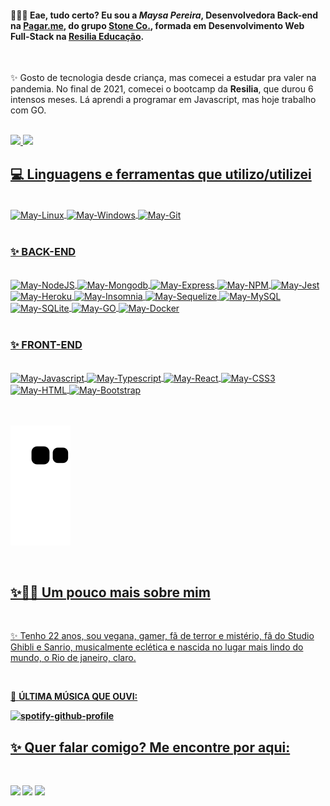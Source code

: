 #### 👩🏻‍💻 Eae, tudo certo? Eu sou a _Maysa Pereira_, Desenvolvedora Back-end na **[Pagar.me](https://github.com/pagarme)**, do grupo **[Stone Co.](https://stone.co/)**, formada em Desenvolvimento Web Full-Stack na **[Resilia Educação](https://www.resilia.com.br/)**. 

<br>

✨ Gosto de tecnologia desde criança, mas comecei a estudar pra valer na pandemia. No final de 2021, comecei o bootcamp da **Resilia**, que durou 6 intensos meses. Lá aprendi a programar em Javascript, mas hoje trabalho com GO.

<br>

<div>
  <a href="https://github.com/maysapereira">
<img height="150em" src="https://github-readme-stats.vercel.app/api?username=maysapereira&show_icons=true&theme=radical&include_all_comits=true&count_private=true"/>
<img height="150em" src="https://github-readme-stats.vercel.app/api/top-langs/?username=maysapereira&layout=compact&langs_count=16&theme=radical"/>
</div>
  
 <h2 align="left"> 💻 Linguagens e ferramentas que utilizo/utilizei </h2>
  
  <br>
 
 <img align="center" alt="May-Linux" src="https://img.shields.io/badge/Linux-20232A?style=for-the-badge&logo=linux&logoColor=FCC624">
   <img align="center" alt="May-Windows" src="https://img.shields.io/badge/Windows-20232A?style=for-the-badge&logo=windows&logoColor=white">
 <img align="center" alt="May-Git" src="https://img.shields.io/badge/Git-20232A?style=for-the-badge&logo=git&logoColor=E94E31">

  <br>
  <br>
  
 <h3 align="left"> ✨ BACK-END</h3>
  
  <br>
  
 <img align="center" alt="May-NodeJS" src="https://img.shields.io/badge/Node.js-20232A?style=for-the-badge&logo=nodedotjs&logoColor=339933" />
 <img align="center" alt="May-Mongodb" src="https://img.shields.io/badge/MongoDB-20232A?style=for-the-badge&logo=mongodb&logoColor=118d4d">
 <img align="center" alt="May-Express" src="https://img.shields.io/badge/Express-20232A?style=for-the-badge&logo=express&logoColor=white">
 <img align="center" alt="May-NPM" src="https://img.shields.io/badge/NPM-20232A?style=for-the-badge&logo=npm&logoColor=CB3837" />
 <img align="center" alt="May-Jest" src="https://img.shields.io/badge/Jest-20232A?style=for-the-badge&logo=mongodb&logoColor=C21325">
 <img align="center" alt="May-Heroku" src="https://img.shields.io/badge/heroku-20232A?style=for-the-badge&logo=heroku&logoColor=430098">
 <img align="center" alt="May-Insomnia" src="https://img.shields.io/badge/Insomnia-20232A?style=for-the-badge&logo=insomnia&logoColor=5445b4" />
 <img align="center" alt="May-Sequelize" src="https://img.shields.io/badge/Sequelize-20232A?style=for-the-badge&logo=sequelize&logoColor=2c3864" />
 <img align="center" alt="May-MySQL" src="https://img.shields.io/badge/MySQL-20232A?style=for-the-badge&logo=mysql&logoColor=1d4a65" />
 <img align="center" alt="May-SQLite" src="https://img.shields.io/badge/SQLite-20232A?style=for-the-badge&logo=sqlite&logoColor=3798d4" />
 <img align="center" alt="May-GO" src="https://img.shields.io/badge/golang-20232A?style=for-the-badge&logo=go&logoColor=2392E6" />
 <img align="center" alt="May-Docker" src="https://img.shields.io/badge/Docker-20232A?style=for-the-badge&logo=docker&logoColor=2392E6" />


  <br>
  <br>

 <h3 align="left"> ✨ FRONT-END</h3>
  
  <br>
 <img align="center" alt="May-Javascript" src="https://img.shields.io/badge/Javascript-20232A?style=for-the-badge&logo=javascript&logoColor=F7DF1E" />
 <img align="center" alt="May-Typescript" src="https://img.shields.io/badge/Typescript-20232A?style=for-the-badge&logo=typescript&logoColor=61DAFB" />
 <img align="center" alt="May-React" src="https://img.shields.io/badge/React-20232A?style=for-the-badge&logo=react&logoColor=61DAFB" />
 <img align="center" alt="May-CSS3" src="https://img.shields.io/badge/CSS3-20232A?style=for-the-badge&logo=css3&logoColor=61DAFB" />
 <img align="center" alt="May-HTML" src="https://img.shields.io/badge/HTML5-20232A?style=for-the-badge&logo=html5&logoColor=e34f26" />
 <img align="center" alt="May-Bootstrap" src="https://img.shields.io/badge/Bootstrap-20232A?style=for-the-badge&logo=bootstrap&logoColor=523a76" />
  
  <br>
  <br>
  
  <br>
 
 ![Snake animation](https://github.com/maysapereira/maysapereira/blob/output/github-contribution-grid-snake.svg)
 
<br>

<h2 align="left">✨👩🏻 Um pouco mais sobre mim </h2>

<br>

<p>✨ Tenho 22 anos, sou vegana, gamer, fã de terror e mistério, fã do Studio Ghibli e Sanrio, musicalmente eclética e nascida no lugar mais lindo do mundo, o Rio de janeiro, claro.<p>

<br>

<p>🎵 <strong> ÚLTIMA MÚSICA QUE OUVI: <strong><p>

![spotify-github-profile](https://spotify-github-profile.vercel.app/api/view?uid=21a42eo33txbcsxd2n6i46omy&cover_image=true&theme=default&bar_color=f9c8ec&bar_color_cover=true)

<h2 align="left">✨ Quer falar comigo? Me encontre por aqui: </h2>
  
  <br>

<a href="https://www.linkedin.com/in/maysa-pereira/"><img src="https://img.shields.io/badge/LinkedIn-0077B5?style=for-the-badge&logo=linkedin&logoColor=white" target="_blank"></a>
<a href=""><img src="https://img.shields.io/badge/Discord[661]-5865f2?style=for-the-badge&logo=discord&logoColor=white" target="_blank"></a>
<a href="mailto:maysalvespereira@gmail.com"><img src="https://img.shields.io/badge/Gmail-D14836?style=for-the-badge&logo=gmail&logoColor=white" target="_blank"></a>
